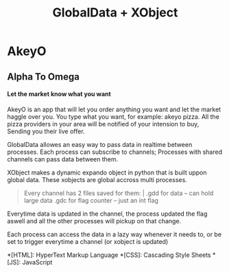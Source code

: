 ﻿---
layout: post
title: GlobalData + XObject
description: >
  Highest level environment imaginable 
sitemap: true
---

# AkeyO
## Alpha To Omega

#### Let the market know what you want
AkeyO is an app that will let you order anything you want and let the market haggle over you.
You type what you want, for example: akeyo pizza.
All the pizza providers in your area will be notified of your intension to buy,
Sending you their live offer.







GlobalData allowes an easy way to pass data in realtime between processes.
Each process can subscribe to channels; Processes with shared channels can pass data between them.

XObject makes a dynamic expando object in python that is built uppon global data.
These xobjects are global accross multi processes.

> Every channel has 2 files saved for them: |
.gdd for data – can hold large data
.gdc for flag counter – just an int flag

Everytime data is updated in the channel, the process updated the flag aswell
and all the other processes will pickup on that change.

Each process can access the data in a lazy way whenever it needs to,
or be set to trigger everytime a channel (or xobject is updated)



*[HTML]: HyperText Markup Language
*[CSS]: Cascading Style Sheets
*[JS]: JavaScript
